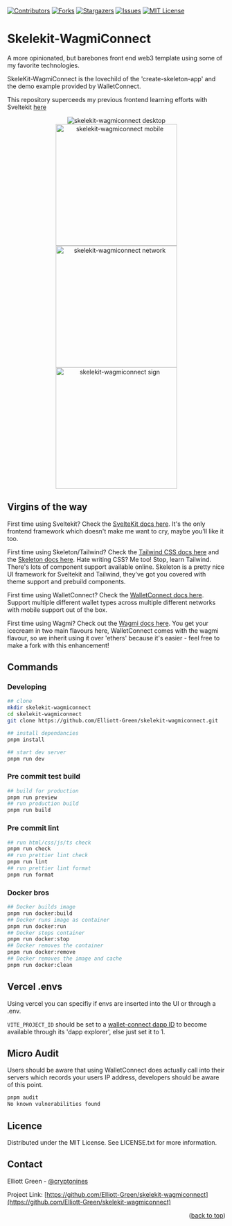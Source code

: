 <!-- Improved compatibility of back to top link -->

<a name="readme-top"></a>

[![Contributors][contributors-shield]][contributors-url]
[![Forks][forks-shield]][forks-url]
[![Stargazers][stars-shield]][stars-url]
[![Issues][issues-shield]][issues-url]
[![MIT License][license-shield]][license-url]

# Skelekit-WagmiConnect

A more opinionated, but barebones front end web3 template using some of my favorite technologies.

SkeleKit-WagmiConnect is the lovechild of the 'create-skeleton-app' and the demo example provided by WalletConnect.

This repository superceeds my previous frontend learning efforts with Sveltekit [here](https://github.com/Elliott-Green/SveltekitXSkeletonXEthers)

<p align="center">
   <img src="./static/skelekit-wagmiconnect.png" alt="skelekit-wagmiconnect desktop" >
   <img src="./static/skelekit-wagmiconnect-mobile.png" alt="skelekit-wagmiconnect mobile" width="280" >
   <img src="./static/skelekit-wagmiconnect-mobile-network.png" alt="skelekit-wagmiconnect network"  width="280">
   <img src="./static/skelekit-wagmiconnect-mobile-sign.png" alt="skelekit-wagmiconnect sign" width="280" >
</p>

## Virgins of the way

First time using Sveltekit? Check the [SvelteKit docs here](https://kit.svelte.dev/docs/). It's the only frontend framework which doesn't make me want to cry, maybe you'll like it too.

First time using Skeleton/Tailwind? Check the [Tailwind CSS docs here](https://tailwindcss.com/) and the [Skeleton docs here](https://www.skeleton.dev/). Hate writing CSS? Me too! Stop, learn Tailwind. There's lots of component support available online. Skeleton is a pretty nice UI framework for Sveltekit and Tailwind, they've got you covered with theme support and prebuild components.

First time using WalletConnect? Check the [WalletConnect docs here](https://docs.walletconnect.com/web3modal/javascript/actions). Support multiple different wallet types across multiple different networks with mobile support out of the box.

First time using Wagmi? Check out the [Wagmi docs here](https://wagmi.sh/core/api/actions). You get your icecream in two main flavours here, WalletConnect comes with the wagmi flavour, so we inherit using it over 'ethers' because it's easier - feel free to make a fork with this enhancement!

## Commands

### Developing

```bash
## clone
mkdir skelekit-wagmiconnect
cd skelekit-wagmiconnect
git clone https://github.com/Elliott-Green/skelekit-wagmiconnect.git

## install dependancies
pnpm install

## start dev server
pnpm run dev
```

### Pre commit test build

```bash
## build for production
pnpm run preview
## run production build
pnpm run build
```

### Pre commit lint

```bash
## run html/css/js/ts check
pnpm run check
## run prettier lint check
pnpm run lint
## run prettier lint format
pnpm run format
```

### Docker bros

```bash
## Docker builds image
pnpm run docker:build
## Docker runs image as container
pnpm run docker:run
## Docker stops container
pnpm run docker:stop
## Docker removes the container
pnpm run docker:remove
## Docker removes the image and cache
pnpm run docker:clean
```

## Vercel .envs

Using vercel you can specifiy if envs are inserted into the UI or through a .env.

`VITE_PROJECT_ID` should be set to a [wallet-connect dapp ID](https://cloud.walletconnect.com/) to become available through its 'dapp explorer', else just set it to 1.

## Micro Audit

Users should be aware that using WalletConnect does actually call into their servers which records your users IP address, developers should be aware of this point.

```bash
pnpm audit
No known vulnerabilities found
```

## Licence

Distributed under the MIT License. See LICENSE.txt for more information.

## Contact

Elliott Green - [@cryptonines](https://twitter.com/cryptonines)

Project Link: [https://github.com/Elliott-Green/skelekit-wagmiconnect](https://github.com/Elliott-Green/skelekit-wagmiconnect)

<p align="right">(<a href="#readme-top">back to top</a>)</p>

[contributors-shield]: https://img.shields.io/github/contributors/Elliott-Green/skelekit-wagmiconnect.svg?style=for-the-badge
[contributors-url]: https://github.com/Elliott-Green/skelekit-wagmiconnect/graphs/contributors
[forks-shield]: https://img.shields.io/github/forks/Elliott-Green/skelekit-wagmiconnect.svg?style=for-the-badge
[forks-url]: https://github.com/Elliott-Green/skelekit-wagmiconnect/network/members
[stars-shield]: https://img.shields.io/github/stars/Elliott-Green/skelekit-wagmiconnect.svg?style=for-the-badge
[stars-url]: https://github.com/Elliott-Green/skelekit-wagmiconnect/stargazers
[issues-shield]: https://img.shields.io/github/issues/Elliott-Green/skelekit-wagmiconnect.svg?style=for-the-badge
[issues-url]: https://github.com/Elliott-Green/skelekit-wagmiconnect/issues
[license-shield]: https://img.shields.io/github/license/Elliott-Green/skelekit-wagmiconnect.svg?style=for-the-badge
[license-url]: https://github.com/Elliott-Green/skelekit-wagmiconnect/blob/main/LICENCE

